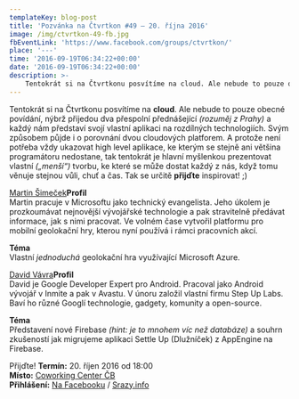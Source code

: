 ```yaml
---
templateKey: blog-post
title: 'Pozvánka na Čtvrtkon #49 – 20. října 2016'
image: /img/ctvrtkon-49-fb.jpg
fbEventLink: 'https://www.facebook.com/groups/ctvrtkon/'
place: '---'
time: '2016-09-19T06:34:22+00:00'
date: '2016-09-19T06:34:22+00:00'
description: >-
    Tentokrát si na Čtvrtkonu posvítíme na cloud. Ale nebude to pouze obecné povídání, nýbrž přijedou dva přespolní přednášející (rozuměj z Prahy) a každý nám představí svojí vlastní...
---
```

Tentokrát si na Čtvrtkonu posvítíme na **cloud**. Ale nebude to pouze obecné povídání, nýbrž přijedou dva přespolní přednášející _(rozuměj z Prahy)_ a každý nám představí svojí vlastní aplikaci na rozdílných technologiích. Svým způsobem půjde i o porovnání dvou cloudových platforem. A protože není potřeba vždy ukazovat high level aplikace, ke kterým se stejně ani většina programátoru nedostane, tak tentokrát je hlavní myšlenkou prezentovat vlastní _(„menší“)_ tvorbu, ke které se může dostat každý z nás, když tomu věnuje stejnou vůli, chuť a čas. Tak se určitě **přijďte** inspirovat! ;)

[Martin Šimeček](https://cz.linkedin.com/in/msimecek)**Profil**  
Martin pracuje v Microsoftu jako technický evangelista. Jeho úkolem je prozkoumávat nejnovější vývojářské technologie a pak stravitelně předávat informace, jak s nimi pracovat. Ve volném čase vytvořil platformu pro mobilní geolokační hry, kterou nyní používá i rámci pracovních akcí.

**Téma**  
Vlastní _jednoduchá_ geolokační hra využívající Microsoft Azure.

[David Vávra](http://david.vavra.me)**Profil**  
David je Google Developer Expert pro Android. Pracoval jako Android vývojář v Inmite a pak v Avastu. V únoru založil vlastní firmu Step Up Labs. Baví ho různé Googlí technologie, gadgety, komunity a open-source.

**Téma**  
Představení nové Firebase _(hint: je to mnohem víc než databáze)_ a souhrn zkušeností jak migrujeme aplikaci Settle Up (Dlužníček) z AppEngine na Firebase.

Přijďte! **Termín:** 20. říjen 2016 od 18:00  
**Místo:** [Coworking Center ČB](http://www.coworkingcb.cz/)  
**Přihlášení:** [Na Facebooku](https://www.facebook.com/events/295297137518705/) / [Srazy.info](http://srazy.info/ctvrtkon/6771)